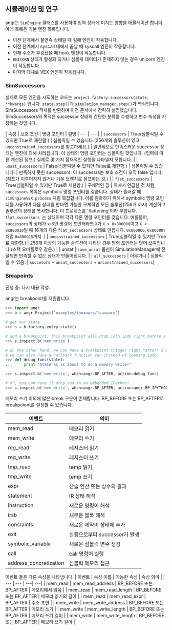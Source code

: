 ## 시뮬레이션 및 연구

angr는 `SimEngine` 클래스를 사용하여 입력 상태에 미치는 영향을 애뮬레이션 합니다.
아래 목록은 기본 엔진 목록입니다.

 - 이전 단계에서 불연속 상태일 때 실패 엔진이 작동합니다.
 - 이전 단계에서 syscall 내에서 끝날 때 syscall 엔진이 작동합니다.
 - 현재 주소가 후킹됐을 때 hook 엔진이 작동합니다.
 - `UNICORN` 상태가 활성화 되거나 심볼릭 데이터가 존재하지 않는 경우 unicorn 엔진이 작동합니다.
 - 마지막 대체로 VEX 엔진이 작동됩니다.

### SimSuccessors

실제로 모든 엔진을 시도하는 코드는 `project.factory.successors(state, **kwargs)` 입니다.
`state.step()`과 `simulation_manager.step()`가 핵심입니다. SimSuccessors 객체를 반환하며 이전 문서에서 간략히 설명했습니다. SimSuccessors의 목적은 successor 상태의 간단한 분류를 수행하고 변수 속성을 저장하는 것입니다.

| 속성 | 보호 조건 | 명령 포인터 | 설명 
| --- | --- |
| `successors` | True(심볼릭일 수 있지만 True로 제한함.) | 심볼릭일 수 있습니다.(256개의 솔루션이 있고 `unconstrained_successors`를 참고하세요.) | 일반적으로 만족스러운 successor 상태는 엔진에 의해 처리됩니다. 이 상태의 명령 포인터는 심볼릭일 것입니다. (입력에 따른 계산된 점프.) 실제로 몇 가지 잠재적인 실행을 나타낼지 모릅니다. |
| `unsat_successors` | False(심볼릭일 수 있지만 False로 제한함.) |  심볼릭일 수 있습니다. | 만족하지 못한 successors. 이 successrs는 보호 조건이 오직 false 입니다. (점프가 이루어지지 않거나 기본 브랜치로 점프하는 것.) |
| `flat_successors` | True(심볼릭일 수 있지만 True로 제한함.) | 구체적인 값 | 위에서 언급한 것 처럼, `successors` 목록은 symbolic 명령 포인터를 갖습니다. 상태가 흘러갈 때 `simEngineVEX.process` 처럼 복잡합니다. 이를 완화하기 위해서 symbolic 명령 포인터를 사용하여 다음 상태를 만다면 가능한 구체적인 모든 솔루션(256개 까지) 계산하고 솔루션의 상태를 복사합니다. 이 프로세스를 'flattening'이라 부릅니다. `flat_successors `는 상태이며 각각 다른 명령 포인터를 갖습니다. 예를들어, `successors`의 상태가 `x+5`인 명령어 포인터라면 `X`가 `X > 0x800000`이고 `X < 0x800010`일 때 16개의 다른 `flat_successors` 상태로 만듭니다. `0x800006`, `0x800007`처럼 `0x800015`까지. |
| `unconstrained_successors` | True(심볼릭일 수 있지만 True로 제한함.) | 256개 이상의 가능한 솔루션이 나타난 경우 명령 포인터는 덮어 쓰여집니다.(스택 오버플로우 같은.) |
| unsat | `save_unsat` 옵션이 SimulationManager에 전달되면 만족할 수 없는 상태가 만들어집니다. |
| `all_successors` | 아무거나 | 심볼릭일 수 있음. | `succesors` + `unsat_successors` + `unconstrained_successors`|

### Breapoints

진행 중: 다시 내용 작성.

angr는 breakpoint를 지원합니다.

```python
>>> import angr
>>> b = angr.Project('examples/fauxware/fauxware')

# get our state
>>> s = b.factory.entry_state()

# add a breakpoint. This breakpoint will drop into ipdb right before a memory write happens.
>>> s.inspect.b('mem_write')

# on the other hand, we can have a breakpoint trigger right *after* a memory write happens. 
# we can also have a callback function run instead of opening ipdb.
>>> def debug_func(state):
...     print "State %s is about to do a memory write!"

>>> s.inspect.b('mem_write', when=angr.BP_AFTER, action=debug_func)

# or, you can have it drop you in an embedded IPython!
>>> s.inspect.b('mem_write', when=angr.BP_AFTER, action=angr.BP_IPYTHON)
```

메모리 쓰기 이외에 많은 break 구문이 존재합니다. BP_BEFORE 또는 BP_AFTER로 breakpoiont를 설정할 수 있습니다.

| 이벤트 | 의미 |
| ---| ---|
| mem_read | 메모리 읽기 |
| mem_write | 메모리 쓰기 |
| reg_read | 레지스터 읽기 |
| reg_write | 레지스터 쓰기 |
| tmp_read | temp 읽기 |
| tmp_write | temp 쓰기 |
| expr | 산술 연산 또는 상수의 결과 |
| statement | IR 상태 해석 |
| instruction | 새로운 명령어 해석 |
| irsb | 새로운 블록 해석 |
| consraints | 새로운 제약이 상태에 추가 |
| exit | 실행으로부터 successor가 발생 |
| symbolic_variable | 새로운 심볼릭 변수 생성 |
| call | call 명렁어 실행 |
| address_concretization | 심볼릭 메모리 접근 |

이벤트 들은 다른 속성을 나타냅니다.
| 이벤트 | 속성 이름 | 가능한 속성 | 속성 의미 |
| --- | --- | ---| ---|
| mem_read | mem_read_address | BP_BEFORE 또는 BP_AFTER | 메모리에서 읽음 |
| mem_read | mem_read_length | BP_BEFORE 또는 BP_AFTER | 메모리 읽기의 길이 |
| mem_read | mem_read_expr | BP_AFTER | 주소 표현 |
| mem_write | mem_write_address | BP_BEFORE 또는 BP_AFTER | 메모리 쓰기 |
| mem_write | mem_write_length | BP_BEFORE 또는 BP_AFTER | 메모리 쓰기 길이 |
| mem_write | mem_write_length | BP_BEFORE 또는 BP_AFTER | 메모리 쓰기 길이 |